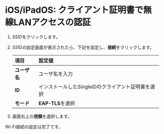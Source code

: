 # iOS/iPadOS: クライアント証明書で無線LANアクセスの認証

1. SSIDをクリックします。
2. SSIDの設定画面が表示されたら、下記を設定し、**接続**をクリックします。

    | **項目** | **設定値** | 
    | :--- | :--- |
    | **ユーザ名** | ユーザ名を入力 | 
    | **ID** | インストールしたSingleIDのクライアント証明書を選択 | 
    | **モード** | **EAP-TLS**を選択 | 

3. 画面右上の**信頼**を選択します。

Wi-Fi接続の設定は完了です。
